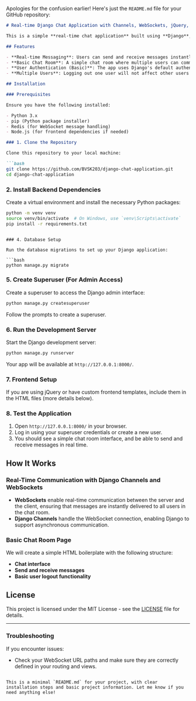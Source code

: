 Apologies for the confusion earlier! Here's just the `README.md` file for your GitHub repository:

```markdown
# Real-time Django Chat Application with Channels, WebSockets, jQuery, and Templates

This is a simple **real-time chat application** built using **Django**, **Django Channels**, **WebSockets**, **jQuery**, and **CSS**. The app allows users to send and receive messages in real time. It is structured with basic HTML templates and jQuery to ensure smooth user interaction.

## Features

- **Real-time Messaging**: Users can send and receive messages instantly via WebSockets.
- **Basic Chat Room**: A simple chat room where multiple users can communicate in real-time.
- **User Authentication (Basic)**: The app uses Django's default authentication system, where users can log in and log out.
- **Multiple Users**: Logging out one user will not affect other users who are still logged in.

## Installation

### Prerequisites

Ensure you have the following installed:

- Python 3.x
- pip (Python package installer)
- Redis (for WebSocket message handling)
- Node.js (for frontend dependencies if needed)

### 1. Clone the Repository

Clone this repository to your local machine:

```bash
git clone https://github.com/BVSK203/django-chat-application.git
cd django-chat-application
```

### 2. Install Backend Dependencies

Create a virtual environment and install the necessary Python packages:

```bash
python -m venv venv
source venv/bin/activate  # On Windows, use `venv\Scripts\activate`
pip install -r requirements.txt
```
```

### 4. Database Setup

Run the database migrations to set up your Django application:

```bash
python manage.py migrate
```

### 5. Create Superuser (For Admin Access)

Create a superuser to access the Django admin interface:

```bash
python manage.py createsuperuser
```

Follow the prompts to create a superuser.

### 6. Run the Development Server

Start the Django development server:

```bash
python manage.py runserver
```

Your app will be available at `http://127.0.0.1:8000/`.

### 7. Frontend Setup

If you are using jQuery or have custom frontend templates, include them in the HTML files (more details below).

### 8. Test the Application

1. Open `http://127.0.0.1:8000/` in your browser.
2. Log in using your superuser credentials or create a new user.
3. You should see a simple chat room interface, and be able to send and receive messages in real time.

## How It Works

### **Real-Time Communication with Django Channels and WebSockets**

- **WebSockets** enable real-time communication between the server and the client, ensuring that messages are instantly delivered to all users in the chat room.
- **Django Channels** handle the WebSocket connection, enabling Django to support asynchronous communication.

### **Basic Chat Room Page**

We will create a simple HTML boilerplate with the following structure:

- **Chat interface**
- **Send and receive messages**
- **Basic user logout functionality**

## License

This project is licensed under the MIT License - see the [LICENSE](LICENSE) file for details.

---

### Troubleshooting

If you encounter issues:
- Check your WebSocket URL paths and make sure they are correctly defined in your routing and views.
```

This is a minimal `README.md` for your project, with clear installation steps and basic project information. Let me know if you need anything else!
